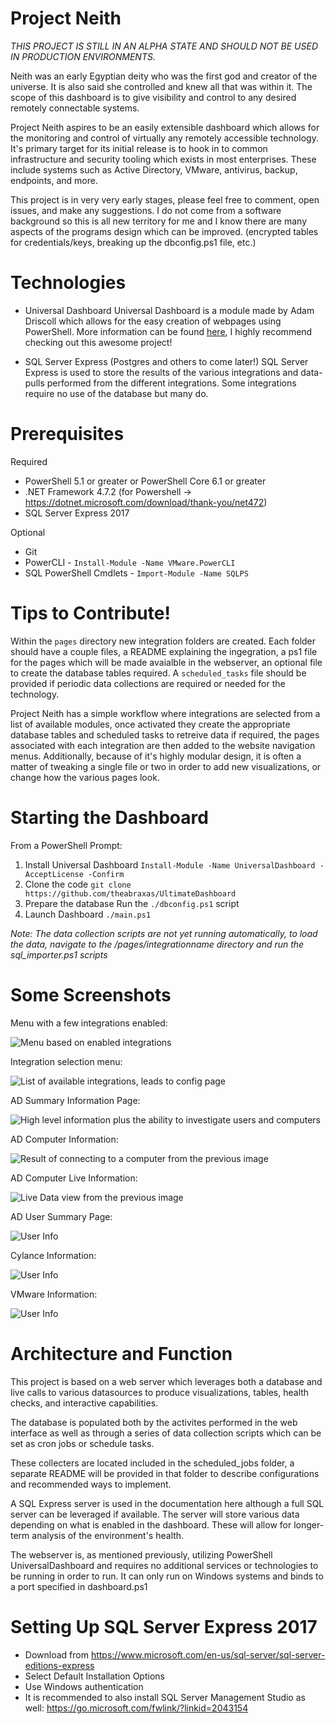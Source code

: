# Project Neith
*THIS PROJECT IS STILL IN AN ALPHA STATE AND SHOULD NOT BE USED IN PRODUCTION ENVIRONMENTS.*

Neith was an early Egyptian deity who was the first god and creator of the universe. It is also said she controlled and knew all that was within it. The scope of this dashboard is to give visibility and control to any desired remotely connectable systems.

Project Neith aspires to be an easily extensible dashboard which allows for the monitoring and control of virtually any remotely accessible technology. It's primary target for its initial release is to hook in to common infrastructure and security tooling which exists in most enterprises. These include systems such as Active Directory, VMware, antivirus, backup, endpoints, and more. 

This project is in very very early stages, please feel free to comment, open issues, and make any suggestions. I do not come from a software background so this is all new territory for me and I know there are many aspects of the programs design which can be improved. (encrypted tables for credentials/keys, breaking up the dbconfig.ps1 file, etc.)

# Technologies
* Universal Dashboard
Universal Dashboard is a module made by Adam Driscoll which allows for the easy creation of webpages using PowerShell. More information can be found [here](https://universaldashboard.io "Universal Dashboard"), I highly recommend checking out this awesome project!

* SQL Server Express (Postgres and others to come later!)
SQL Server Express is used to store the results of the various integrations and data-pulls performed from the different integrations. Some integrations require no use of the database but many do.


# Prerequisites
Required
* PowerShell 5.1 or greater or PowerShell Core 6.1 or greater
* .NET Framework 4.7.2 (for Powershell -> https://dotnet.microsoft.com/download/thank-you/net472) 
* SQL Server Express 2017

Optional
* Git
* PowerCLI - `Install-Module -Name VMware.PowerCLI`
* SQL PowerShell Cmdlets - `Import-Module -Name SQLPS`


# Tips to Contribute!
Within the `pages` directory new integration folders are created. Each folder should have a couple files, a README explaining the ingegration, a ps1 file for the pages which will be made avaialble in the webserver, an optional file to create the database tables required. A `scheduled_tasks` file should be provided if periodic data collections are required or needed for the technology. 

Project Neith has a simple workflow where integrations are selected from a list of available modules, once activated they create the appropriate database tables and scheduled tasks to retreive data if required, the pages associated with each integration are then added to the website navigation menus. Additionally, because of it's highly modular design, it is often a matter of tweaking a single file or two in order to add new visualizations, or change how the various pages look.

# Starting the Dashboard
From a PowerShell Prompt:
1) Install Universal Dashboard
`Install-Module -Name UniversalDashboard -AcceptLicense -Confirm`
2) Clone the code
`git clone https://github.com/theabraxas/UltimateDashboard`
3) Prepare the database
Run the `./dbconfig.ps1` script
4) Launch Dashboard
`./main.ps1`

_Note: The data collection scripts are not yet running automatically, to load the data, navigate to the /pages/integrationname directory and run the sql_importer.ps1 scripts_

# Some Screenshots
Menu with a few integrations enabled:

![Menu based on enabled integrations](https://raw.githubusercontent.com/theabraxas/project-neith/master/images/menu.png)

Integration selection menu:

![List of available integrations, leads to config page](https://raw.githubusercontent.com/theabraxas/project-neith/master/images/templates.png)

AD Summary Information Page:

![High level information plus the ability to investigate users and computers](https://raw.githubusercontent.com/theabraxas/project-neith/master/images/AD_Summary.png)

AD Computer Information:

![Result of connecting to a computer from the previous image](https://raw.githubusercontent.com/theabraxas/project-neith/master/images/AD_Computer_Data.png)

AD Computer Live Information:

![Live Data view from the previous image](https://raw.githubusercontent.com/theabraxas/project-neith/master/images/AD_Computer_Detail_Data.png)

AD User Summary Page:

![User Info](https://raw.githubusercontent.com/theabraxas/project-neith/master/images/AD_User_Summary.png)

Cylance Information:

![User Info](https://raw.githubusercontent.com/theabraxas/project-neith/master/images/Cylance_Overview.png)

VMware Information:

![User Info](https://raw.githubusercontent.com/theabraxas/project-neith/master/images/VMware_Overview.png)

# Architecture and Function
This project is based on a web server which leverages both a database and live calls to various datasources to produce visualizations, tables, health checks, and interactive capabilities. 

The database is populated both by the activites performed in the web interface as well as through a series of data collection scripts which can be set as cron jobs or schedule tasks. 

These collecters are located included in the scheduled_jobs folder, a separate README will be provided in that folder to describe configurations and recommended ways to implement.

A SQL Express server is used in the documentation here although a full SQL server can be leveraged if available. The server will store various data depending on what is enabled in the dashboard. These will allow for longer-term analysis of the environment's health.

The webserver is, as mentioned previously, utilizing PowerShell UniversalDashboard and requires no additional services or technologies to be running in order to run. It can only run on Windows systems and binds to a port specified in dashboard.ps1

# Setting Up SQL Server Express 2017
* Download from https://www.microsoft.com/en-us/sql-server/sql-server-editions-express
* Select Default Installation Options
* Use Windows authentication
* It is recommended to also install SQL Server Management Studio as well: https://go.microsoft.com/fwlink/?linkid=2043154
